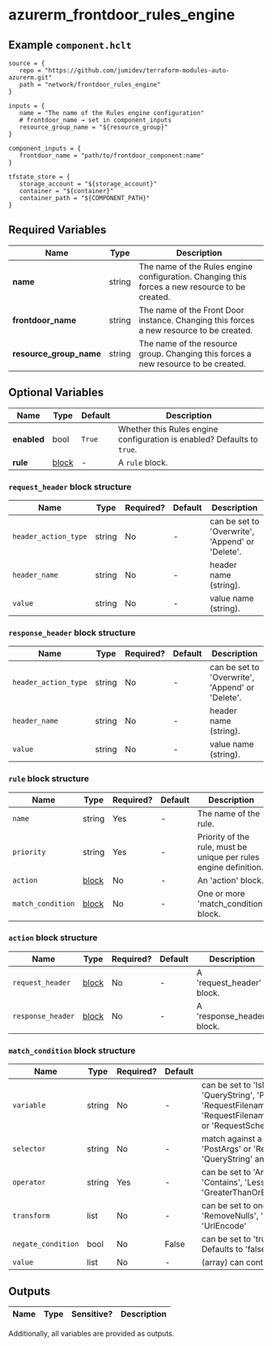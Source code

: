 # azurerm_frontdoor_rules_engine



## Example `component.hclt`

```hcl
source = {
   repo = "https://github.com/jumidev/terraform-modules-auto-azurerm.git"   
   path = "network/frontdoor_rules_engine"   
}

inputs = {
   name = "The name of the Rules engine configuration"   
   # frontdoor_name → set in component_inputs
   resource_group_name = "${resource_group}"   
}

component_inputs = {
   frontdoor_name = "path/to/frontdoor_component:name"   
}

tfstate_store = {
   storage_account = "${storage_account}"   
   container = "${container}"   
   container_path = "${COMPONENT_PATH}"   
}

```

## Required Variables

| Name | Type |  Description |
| ---- | --------- |  ----------- |
| **name** | string |  The name of the Rules engine configuration. Changing this forces a new resource to be created. | 
| **frontdoor_name** | string |  The name of the Front Door instance. Changing this forces a new resource to be created. | 
| **resource_group_name** | string |  The name of the resource group. Changing this forces a new resource to be created. | 

## Optional Variables

| Name | Type |  Default  |  Description |
| ---- | --------- |  ----------- | ----------- |
| **enabled** | bool |  `True`  |  Whether this Rules engine configuration is enabled? Defaults to `true`. | 
| **rule** | [block](#rule-block-structure) |  -  |  A `rule` block. | 

### `request_header` block structure

| Name | Type | Required? | Default | Description |
| ---- | ---- | --------- | ------- | ----------- |
| `header_action_type` | string | No | - | can be set to 'Overwrite', 'Append' or 'Delete'. |
| `header_name` | string | No | - | header name (string). |
| `value` | string | No | - | value name (string). |

### `response_header` block structure

| Name | Type | Required? | Default | Description |
| ---- | ---- | --------- | ------- | ----------- |
| `header_action_type` | string | No | - | can be set to 'Overwrite', 'Append' or 'Delete'. |
| `header_name` | string | No | - | header name (string). |
| `value` | string | No | - | value name (string). |

### `rule` block structure

| Name | Type | Required? | Default | Description |
| ---- | ---- | --------- | ------- | ----------- |
| `name` | string | Yes | - | The name of the rule. |
| `priority` | string | Yes | - | Priority of the rule, must be unique per rules engine definition. |
| `action` | [block](#action-block-structure) | No | - | An 'action' block. |
| `match_condition` | [block](#match_condition-block-structure) | No | - | One or more 'match_condition' block. |

### `action` block structure

| Name | Type | Required? | Default | Description |
| ---- | ---- | --------- | ------- | ----------- |
| `request_header` | [block](#request_header-block-structure) | No | - | A 'request_header' block. |
| `response_header` | [block](#response_header-block-structure) | No | - | A 'response_header' block. |

### `match_condition` block structure

| Name | Type | Required? | Default | Description |
| ---- | ---- | --------- | ------- | ----------- |
| `variable` | string | No | - | can be set to 'IsMobile', 'RemoteAddr', 'RequestMethod', 'QueryString', 'PostArgs', 'RequestURI', 'RequestPath', 'RequestFilename', 'RequestFilenameExtension','RequestHeader','RequestBody' or 'RequestScheme'. |
| `selector` | string | No | - | match against a specific key when 'variable' is set to 'PostArgs' or 'RequestHeader'. It cannot be used with 'QueryString' and 'RequestMethod'. |
| `operator` | string | Yes | - | can be set to 'Any', 'IPMatch', 'GeoMatch', 'Equal', 'Contains', 'LessThan', 'GreaterThan', 'LessThanOrEqual', 'GreaterThanOrEqual', 'BeginsWith' or 'EndsWith' |
| `transform` | list | No | - | can be set to one or more values out of 'Lowercase', 'RemoveNulls', 'Trim', 'Uppercase', 'UrlDecode' and 'UrlEncode' |
| `negate_condition` | bool | No | False | can be set to 'true' or 'false' to negate the given condition. Defaults to 'false'. |
| `value` | list | No | - | (array) can contain one or more strings. |



## Outputs

| Name | Type | Sensitive? | Description |
| ---- | ---- | --------- | --------- |

Additionally, all variables are provided as outputs.
